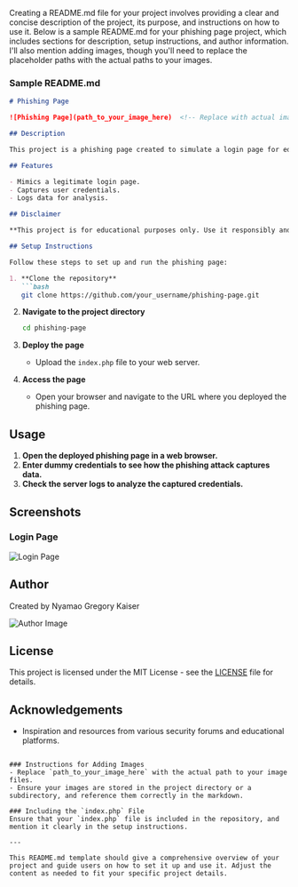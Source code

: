 Creating a README.md file for your project involves providing a clear and concise description of the project, its purpose, and instructions on how to use it. Below is a sample README.md for your phishing page project, which includes sections for description, setup instructions, and author information. I'll also mention adding images, though you'll need to replace the placeholder paths with the actual paths to your images.

### Sample README.md

```markdown
# Phishing Page

![Phishing Page](path_to_your_image_here)  <!-- Replace with actual image path -->

## Description

This project is a phishing page created to simulate a login page for educational and security awareness purposes. It demonstrates how phishing attacks can be constructed to educate users about the dangers of such attacks and how to protect themselves.

## Features

- Mimics a legitimate login page.
- Captures user credentials.
- Logs data for analysis.

## Disclaimer

**This project is for educational purposes only. Use it responsibly and do not engage in any illegal activities.**

## Setup Instructions

Follow these steps to set up and run the phishing page:

1. **Clone the repository**
   ```bash
   git clone https://github.com/your_username/phishing-page.git
   ```

2. **Navigate to the project directory**
   ```bash
   cd phishing-page
   ```

3. **Deploy the page**
   - Upload the `index.php` file to your web server.

4. **Access the page**
   - Open your browser and navigate to the URL where you deployed the phishing page.

## Usage

1. **Open the deployed phishing page in a web browser.**
2. **Enter dummy credentials to see how the phishing attack captures data.**
3. **Check the server logs to analyze the captured credentials.**

## Screenshots

### Login Page
![Login Page](https://encrypted-tbn0.gstatic.com/images?q=tbn:ANd9GcQ-DjQsJmnIwceWg9-A58DroBDhYlLFrSVL2Q&s)  <!-- Replace with actual image path -->

## Author

Created by Nyamao Gregory Kaiser

![Author Image](https://avatars.githubusercontent.com/u/127108715?v=4)  <!-- Replace with actual image path -->

## License

This project is licensed under the MIT License - see the [LICENSE](LICENSE) file for details.

## Acknowledgements

- Inspiration and resources from various security forums and educational platforms.
```

### Instructions for Adding Images
- Replace `path_to_your_image_here` with the actual path to your image files.
- Ensure your images are stored in the project directory or a subdirectory, and reference them correctly in the markdown.

### Including the `index.php` File
Ensure that your `index.php` file is included in the repository, and mention it clearly in the setup instructions.

---

This README.md template should give a comprehensive overview of your project and guide users on how to set it up and use it. Adjust the content as needed to fit your specific project details.